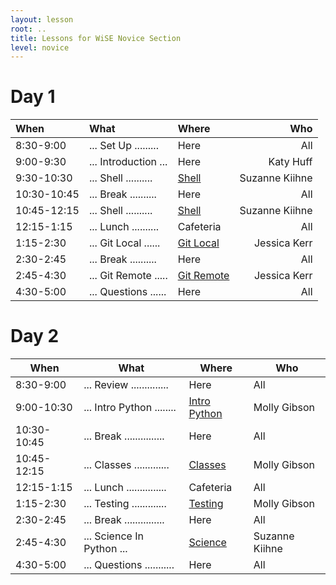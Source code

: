```yaml
---
layout: lesson
root: ..
title: Lessons for WiSE Novice Section
level: novice
---
```


<div class="toc" markdown="1">


# Day 1 
 
| **When**               | **What**         | **Where**          | **Who** | 
|:-----------------------|:------------------------|:--------------------------|---------------:|
| 8:30-9:00      | ... Set Up ......... | Here               | All             |
| 9:00-9:30      | ... Introduction ... | Here               | Katy Huff       |
| 9:30-10:30     | ... Shell .......... | [Shell](shell/tutorial.html) | Suzanne Kiihne |
| 10:30-10:45    | ... Break .......... | Here               | All             |
| 10:45-12:15    | ... Shell .......... | [Shell](shell/tutorial.html) | Suzanne Kiihne |
| 12:15-1:15     | ... Lunch .......... | Cafeteria          | All |
| 1:15-2:30      | ... Git Local ...... | [Git Local](git/local.html) | Jessica Kerr |
| 2:30-2:45      | ... Break .......... | Here               | All |
| 2:45-4:30      | ... Git Remote ..... | [Git Remote](git/remote.html) | Jessica Kerr |
| 4:30-5:00      | ... Questions ...... | Here                | All | 


# Day 2 

 
| **When**       | **What**              | **Where**          | **Who** | 
| -------------- | --------------------- | ------------------ | ------- |
| 8:30-9:00      | ... Review .............. |  Here     | All             |
| 9:00-10:30     | ... Intro Python ........ | [Intro Python](py-intro/tutorial.html)  | Molly Gibson |
| 10:30-10:45    | ... Break ............... | Here      | All             |
| 10:45-12:15    | ... Classes ............. | [Classes](py-classes/tutorial.html) | Molly Gibson |
| 12:15-1:15     | ... Lunch ............... | Cafeteria | All |
| 1:15-2:30      | ... Testing ............. | [Testing](py-testing/tutorial.html) | Molly Gibson |
| 2:30-2:45      | ... Break ............... | Here      | All |
| 2:45-4:30      | ... Science In Python ... | [Science](py-scipy/tutorial.html) | Suzanne Kiihne |
| 4:30-5:00      | ... Questions ........... | Here      | All |

</div>
